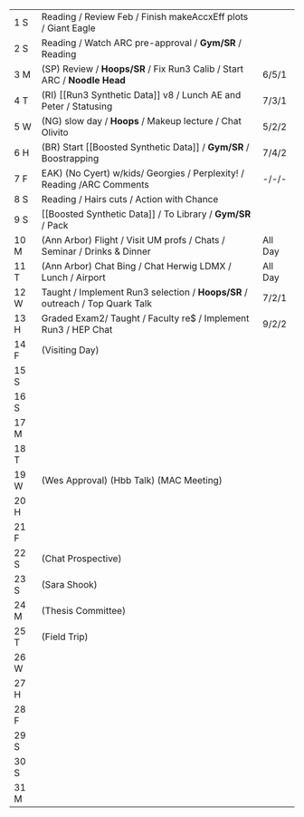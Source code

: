 |      |                                                                              |         |
| ---- | ---------------------------------------------------------------------------- | ------- |
| 1  S | Reading / Review Feb / Finish makeAccxEff plots / Giant Eagle                |         |
| 2  S | Reading / Watch ARC pre-approval / **Gym/SR** / Reading                      |         |
| 3  M | (SP) Review / **Hoops/SR** / Fix Run3 Calib / Start ARC / **Noodle Head**    | 6/5/1   |
| 4  T | (RI) [[Run3 Synthetic Data]] v8 / Lunch AE and Peter / Statusing             | 7/3/1   |
| 5  W | (NG) slow day / **Hoops** / Makeup lecture / Chat Olivito                    | 5/2/2   |
| 6  H | (BR) Start [[Boosted Synthetic Data]] / **Gym/SR** / Boostrapping            | 7/4/2   |
| 7  F | EAK) (No Cyert) w/kids/ Georgies / Perplexity! / Reading /ARC Comments       | -/-/-   |
| 8  S | Reading / Hairs cuts / Action with Chance                                    |         |
| 9  S | [[Boosted Synthetic Data]] / To Library / **Gym/SR** / Pack                  |         |
| 10 M | (Ann Arbor) Flight / Visit UM profs / Chats / Seminar / Drinks & Dinner      | All Day |
| 11 T | (Ann Arbor) Chat Bing / Chat Herwig LDMX / Lunch / Airport                   | All Day |
| 12 W | Taught / Implement Run3 selection / **Hoops/SR** / outreach / Top Quark Talk | 7/2/1   |
| 13 H | Graded Exam2/ Taught / Faculty re$ / Implement Run3 / HEP Chat               | 9/2/2   |
| 14 F | (Visiting Day)                                                               |         |
| 15 S |                                                                              |         |
| 16 S |                                                                              |         |
| 17 M |                                                                              |         |
| 18 T |                                                                              |         |
| 19 W | (Wes Approval) (Hbb Talk) (MAC Meeting)                                      |         |
| 20 H |                                                                              |         |
| 21 F |                                                                              |         |
| 22 S | (Chat Prospective)                                                           |         |
| 23 S | (Sara Shook)                                                                 |         |
| 24 M | (Thesis Committee)                                                           |         |
| 25 T | (Field Trip)                                                                 |         |
| 26 W |                                                                              |         |
| 27 H |                                                                              |         |
| 28 F |                                                                              |         |
| 29 S |                                                                              |         |
| 30 S |                                                                              |         |
| 31 M |                                                                              |         |

